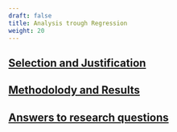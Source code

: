 ```yaml
---
draft: false
title: Analysis trough Regression
weight: 20
---
```

  
## [Selection and Justification](./selection)

## [Methodolody and Results](./methodology)

## [Answers to research questions](./answers)
